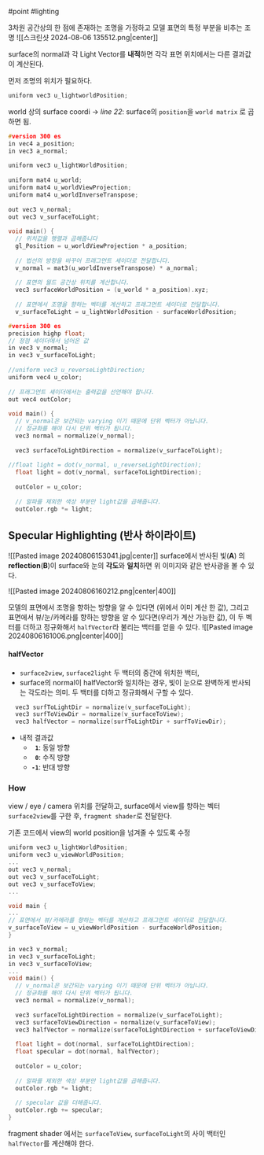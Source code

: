 #point #lighting

3차원 공간상의 한 점에 존재하는 조명을 가정하고 모델 표면의 특정 부분을 비추는 조명
![[스크린샷 2024-08-06 135512.png|center]]

surface의 normal과 각 Light Vector를 **내적**하면 각각 표면 위치에서는 다른 결과값이 계산된다.

먼저 조명의 위치가 필요하다.
```cpp 
uniform vec3 u_lightworldPosition;
```

world 상의 surface coordi 
-> _line 22_:  surface의 `position`을 `world matrix` 로 곱하면 됨.

```cpp title:'vertex shader "get surface to light"' hl:5,7,12,21-25 ar:22
#version 300 es
in vec4 a_position;
in vec3 a_normal;
 
uniform vec3 u_lightWorldPosition;
 
uniform mat4 u_world;
uniform mat4 u_worldViewProjection;
uniform mat4 u_worldInverseTranspose;
 
out vec3 v_normal;
out vec3 v_surfaceToLight;
 
void main() {
  // 위치값을 행렬과 곱해줍니다
  gl_Position = u_worldViewProjection * a_position;
 
  // 법선의 방향을 바꾸어 프래그먼트 셰이더로 전달합니다.
  v_normal = mat3(u_worldInverseTranspose) * a_normal;
 
  // 표면의 월드 공간상 위치를 계산합니다.
  vec3 surfaceWorldPosition = (u_world * a_position).xyz;
 
  // 표면에서 조명을 향하는 벡터를 계산하고 프래그먼트 셰이더로 전달합니다.
  v_surfaceToLight = u_lightWorldPosition - surfaceWorldPosition;
```


```cpp title:'fragment shader' hl:5,21 er:7,20
#version 300 es
precision highp float;
// 정점 셰이더에서 넘어온 값
in vec3 v_normal;
in vec3 v_surfaceToLight;
 
//uniform vec3 u_reverseLightDirection;
uniform vec4 u_color;
 
// 프래그먼트 셰이더에서는 출력값을 선언해야 합니다.
out vec4 outColor;
 
void main() {
  // v_normal은 보간되는 varying 이기 때문에 단위 벡터가 아닙니다.
  // 정규화를 해야 다시 단위 벡터가 됩니다.
  vec3 normal = normalize(v_normal);
 
  vec3 surfaceToLightDirection = normalize(v_surfaceToLight);
 
//float light = dot(v_normal, u_reverseLightDirection);
  float light = dot(v_normal, surfaceToLightDirection);
 
  outColor = u_color;
 
  // 알파를 제외한 색상 부분만 light값을 곱해줍니다.
  outColor.rgb *= light;
```

## Specular Highlighting (반사 하이라이트)


![[Pasted image 20240806153041.jpg|center]]
surface에서 반사된 빛(**A**) 의 **reflection**(**B**)이 surface와 눈의 **각도**와 **일치**하면 위 이미지와 같은 반사광을 볼 수 있다.

![[Pasted image 20240806160212.png|center|400]]


모델의 표면에서 조명을 향하는 방향을 알 수 있다면 (위에서 이미 계산 한 값), 그리고 표면에서 뷰/눈/카메라를 향하는 방향을 알 수 있다면(우리가 계산 가능한 값), 이 두 벡터를 더하고 정규화해서 `halfVector`라 불리는 백터를 얻을 수 있다.
![[Pasted image 20240806161006.png|center|400]]
#### halfVector
- `surface2view`, `surface2light` 두 백터의 중간에 위치한 백터,
- surface의 normal이 halfVector와 일치하는 경우, 빛이 눈으로 완벽하게 반사되는 각도라는 의미. 두 백터를 더하고 정규화해서 구할 수 있다.

```cpp title:'calc halfVector' hl:3
  vec3 surfToLightDir = normalize(v_surfaceToLight);
  vec3 surfToViewDir = normalize(v_surfaceToView);
  vec3 halfVector = normalize(surfToLightDir + surfToViewDir);
```

-  내적 결과값
	- **` 1`**: 동일 방향 
	- **` 0`**: 수직 방향
	- **`-1`**: 반대 방향

### How

view / eye / camera 위치를 전달하고, surface에서 view를 향하는 벡터 `surface2view`를 구한 후, `fragment shader`로 전달한다. 

기존 코드에서 view의 world position을 넘겨줄 수 있도록 수정
```cpp title:'vertex shader' hl:2,6,12,13
uniform vec3 u_lightWorldPosition;
uniform vec3 u_viewWorldPosition;
...
out vec3 v_normal;
out vec3 v_surfaceToLight;
out vec3 v_surfaceToView;
...

void main {
...
// 표면에서 뷰/카메라를 향하는 벡터를 계산하고 프래그먼트 셰이더로 전달합니다.
v_surfaceToView = u_viewWorldPosition - surfaceWorldPosition;
}
```

```cpp title:'fragment shader' hl:3,10-12,15,23
in vec3 v_normal;
in vec3 v_surfaceToLight;
in vec3 v_surfaceToView;
...
void main() {
  // v_normal은 보간되는 varying 이기 때문에 단위 벡터가 아닙니다.
  // 정규화를 해야 다시 단위 벡터가 됩니다.
  vec3 normal = normalize(v_normal);
 
  vec3 surfaceToLightDirection = normalize(v_surfaceToLight);
  vec3 surfaceToViewDirection = normalize(v_surfaceToView);
  vec3 halfVector = normalize(surfaceToLightDirection + surfaceToViewDirection);
 
  float light = dot(normal, surfaceToLightDirection);
  float specular = dot(normal, halfVector);
 
  outColor = u_color;
 
  // 알파를 제외한 색상 부분만 light값을 곱해줍니다.
  outColor.rgb *= light;
 
  // specular 값을 더해줍니다.
  outColor.rgb += specular;
}

```

fragment shader 에서는 `surfaceToView`, `surfaceToLight`의 사이 백터인 `halfVector`를 계산해야 한다.